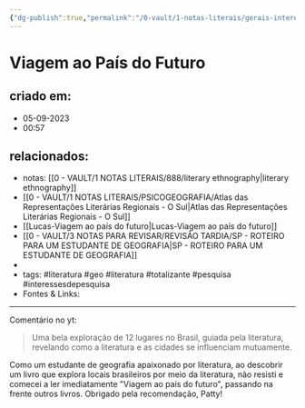 ```yaml
---
{"dg-publish":true,"permalink":"/0-vault/1-notas-literais/gerais-interesses/viagem-ao-pais-do-futuro/","tags":["literatura","geo","totalizante","pesquisa","interessesdepesquisa"],"dgHomeLink":true,"dgShowLocalGraph":true,"dgShowFileTree":true,"dgEnableSearch":true,"noteIcon":""}
---
```


# Viagem ao País do Futuro

## criado em: 
- 05-09-2023
- 00:57
## relacionados:
- notas: [[0 - VAULT/1 NOTAS LITERAIS/888/literary ethnography\|literary ethnography]]
- [[0 - VAULT/1 NOTAS LITERAIS/PSICOGEOGRAFIA/Atlas das Representações Literárias Regionais - O Sul\|Atlas das Representações Literárias Regionais - O Sul]]
- [[Lucas-Viagem ao país do futuro\|Lucas-Viagem ao país do futuro]]
- [[0 - VAULT/3 NOTAS PARA REVISAR/REVISÃO TARDIA/SP - ROTEIRO PARA UM ESTUDANTE DE GEOGRAFIA\|SP - ROTEIRO PARA UM ESTUDANTE DE GEOGRAFIA]]
- 
- tags: #literatura #geo #literatura #totalizante #pesquisa #interessesdepesquisa
- Fontes & Links: 
---
Comentário no yt:

> Uma bela exploração de 12 lugares no Brasil, guiada pela literatura, revelando como a literatura e as cidades se influenciam mutuamente.

Como um estudante de geografia apaixonado por literatura, ao descobrir um livro que explora locais brasileiros por meio da literatura, não resisti e comecei a ler imediatamente "Viagem ao país do futuro", passando na frente outros livros. Obrigado pela recomendação, Patty!
